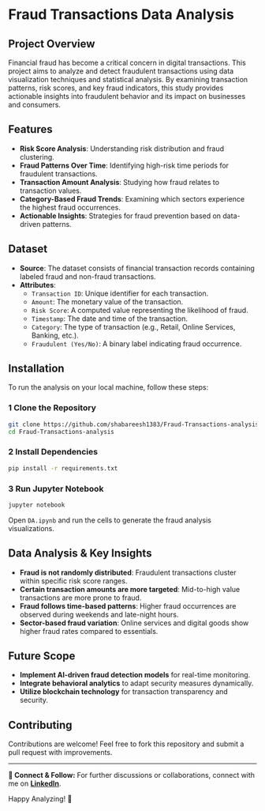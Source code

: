 # Fraud Transactions Data Analysis

## Project Overview
Financial fraud has become a critical concern in digital transactions. This project aims to analyze and detect fraudulent transactions using data visualization techniques and statistical analysis. By examining transaction patterns, risk scores, and key fraud indicators, this study provides actionable insights into fraudulent behavior and its impact on businesses and consumers.

## Features
- **Risk Score Analysis**: Understanding risk distribution and fraud clustering.
- **Fraud Patterns Over Time**: Identifying high-risk time periods for fraudulent transactions.
- **Transaction Amount Analysis**: Studying how fraud relates to transaction values.
- **Category-Based Fraud Trends**: Examining which sectors experience the highest fraud occurrences.
- **Actionable Insights**: Strategies for fraud prevention based on data-driven patterns.

##  Dataset
- **Source**: The dataset consists of financial transaction records containing labeled fraud and non-fraud transactions.
- **Attributes**:
  - `Transaction ID`: Unique identifier for each transaction.
  - `Amount`: The monetary value of the transaction.
  - `Risk Score`: A computed value representing the likelihood of fraud.
  - `Timestamp`: The date and time of the transaction.
  - `Category`: The type of transaction (e.g., Retail, Online Services, Banking, etc.).
  - `Fraudulent (Yes/No)`: A binary label indicating fraud occurrence.

##  Installation
To run the analysis on your local machine, follow these steps:

### 1 Clone the Repository
```bash
git clone https://github.com/shabareesh1383/Fraud-Transactions-analysis.git
cd Fraud-Transactions-analysis
```

### 2️ Install Dependencies
```bash
pip install -r requirements.txt
```

### 3️ Run Jupyter Notebook
```bash
jupyter notebook
```

Open `DA.ipynb` and run the cells to generate the fraud analysis visualizations.

## Data Analysis & Key Insights
- **Fraud is not randomly distributed**: Fraudulent transactions cluster within specific risk score ranges.
- **Certain transaction amounts are more targeted**: Mid-to-high value transactions are more prone to fraud.
- **Fraud follows time-based patterns**: Higher fraud occurrences are observed during weekends and late-night hours.
- **Sector-based fraud variation**: Online services and digital goods show higher fraud rates compared to essentials.

##  Future Scope
- **Implement AI-driven fraud detection models** for real-time monitoring.
- **Integrate behavioral analytics** to adapt security measures dynamically.
- **Utilize blockchain technology** for transaction transparency and security.

##  Contributing
Contributions are welcome! Feel free to fork this repository and submit a pull request with improvements.



---
**🔗 Connect & Follow:**
For further discussions or collaborations, connect with me on **[LinkedIn](https://www.linkedin.com/in/shabareesh1383/)**.

Happy Analyzing! 🚀

